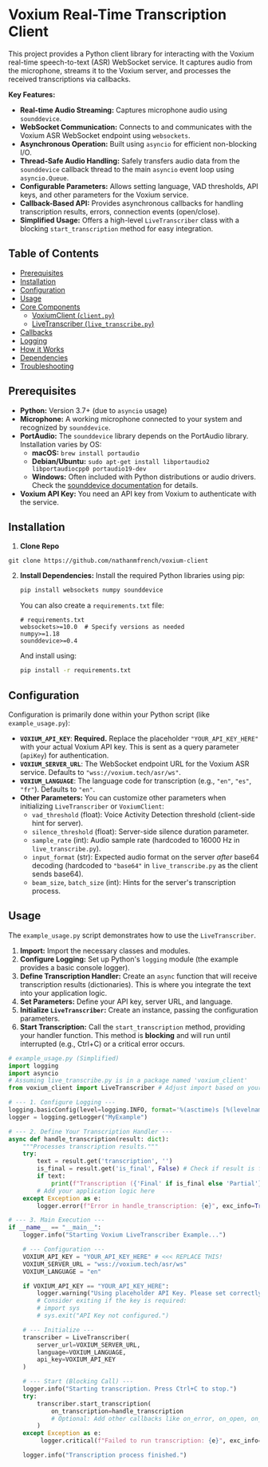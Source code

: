 # Voxium Real-Time Transcription Client

This project provides a Python client library for interacting with the Voxium real-time speech-to-text (ASR) WebSocket service. It captures audio from the microphone, streams it to the Voxium server, and processes the received transcriptions via callbacks.

**Key Features:**

* **Real-time Audio Streaming:** Captures microphone audio using `sounddevice`.
* **WebSocket Communication:** Connects to and communicates with the Voxium ASR WebSocket endpoint using `websockets`.
* **Asynchronous Operation:** Built using `asyncio` for efficient non-blocking I/O.
* **Thread-Safe Audio Handling:** Safely transfers audio data from the `sounddevice` callback thread to the main `asyncio` event loop using `asyncio.Queue`.
* **Configurable Parameters:** Allows setting language, VAD thresholds, API keys, and other parameters for the Voxium service.
* **Callback-Based API:** Provides asynchronous callbacks for handling transcription results, errors, connection events (open/close).
* **Simplified Usage:** Offers a high-level `LiveTranscriber` class with a blocking `start_transcription` method for easy integration.

## Table of Contents

* [Prerequisites](#prerequisites)
* [Installation](#installation)
* [Configuration](#configuration)
* [Usage](#usage)
* [Core Components](#core-components)
    * [VoxiumClient (`client.py`)](#voxiumclient-clientpy)
    * [LiveTranscriber (`live_transcribe.py`)](#livetranscriber-live_transcribepy)
* [Callbacks](#callbacks)
* [Logging](#logging)
* [How it Works](#how-it-works)
* [Dependencies](#dependencies)
* [Troubleshooting](#troubleshooting)

## Prerequisites

* **Python:** Version 3.7+ (due to `asyncio` usage)
* **Microphone:** A working microphone connected to your system and recognized by `sounddevice`.
* **PortAudio:** The `sounddevice` library depends on the PortAudio library. Installation varies by OS:
    * **macOS:** `brew install portaudio`
    * **Debian/Ubuntu:** `sudo apt-get install libportaudio2 libportaudiocpp0 portaudio19-dev`
    * **Windows:** Often included with Python distributions or audio drivers. Check the [sounddevice documentation](https://python-sounddevice.readthedocs.io/en/latest/installation.html) for details.
* **Voxium API Key:** You need an API key from Voxium to authenticate with the service.

## Installation

1.  **Clone Repo** 

```
git clone https://github.com/nathanmfrench/voxium-client
```

2.  **Install Dependencies:** Install the required Python libraries using pip:

    ```bash
    pip install websockets numpy sounddevice
    ```
    You can also create a `requirements.txt` file:

    ```text
    # requirements.txt
    websockets>=10.0  # Specify versions as needed
    numpy>=1.18
    sounddevice>=0.4
    ```
    And install using:
    ```bash
    pip install -r requirements.txt
    ```

## Configuration

Configuration is primarily done within your Python script (like `example_usage.py`):

* **`VOXIUM_API_KEY`**: **Required.** Replace the placeholder `"YOUR_API_KEY_HERE"` with your actual Voxium API key. This is sent as a query parameter (`apiKey`) for authentication.
* **`VOXIUM_SERVER_URL`**: The WebSocket endpoint URL for the Voxium ASR service. Defaults to `"wss://voxium.tech/asr/ws"`.
* **`VOXIUM_LANGUAGE`**: The language code for transcription (e.g., `"en"`, `"es"`, `"fr"`). Defaults to `"en"`.
* **Other Parameters:** You can customize other parameters when initializing `LiveTranscriber` or `VoxiumClient`:
    * `vad_threshold` (float): Voice Activity Detection threshold (client-side hint for server).
    * `silence_threshold` (float): Server-side silence duration parameter.
    * `sample_rate` (int): Audio sample rate (hardcoded to 16000 Hz in `live_transcribe.py`).
    * `input_format` (str): Expected audio format on the server *after* base64 decoding (hardcoded to `"base64"` in `live_transcribe.py` as the client sends base64).
    * `beam_size`, `batch_size` (int): Hints for the server's transcription process.

## Usage

The `example_usage.py` script demonstrates how to use the `LiveTranscriber`.

1.  **Import:** Import the necessary classes and modules.
2.  **Configure Logging:** Set up Python's `logging` module (the example provides a basic console logger).
3.  **Define Transcription Handler:** Create an `async` function that will receive transcription results (dictionaries). This is where you integrate the text into your application logic.
4.  **Set Parameters:** Define your API key, server URL, and language.
5.  **Initialize `LiveTranscriber`:** Create an instance, passing the configuration parameters.
6.  **Start Transcription:** Call the `start_transcription` method, providing your handler function. This method is **blocking** and will run until interrupted (e.g., Ctrl+C) or a critical error occurs.

```python
# example_usage.py (Simplified)
import logging
import asyncio
# Assuming live_transcribe.py is in a package named 'voxium_client'
from voxium_client import LiveTranscriber # Adjust import based on your structure

# --- 1. Configure Logging ---
logging.basicConfig(level=logging.INFO, format='%(asctime)s [%(levelname)s] %(name)s: %(message)s')
logger = logging.getLogger("MyExample")

# --- 2. Define Your Transcription Handler ---
async def handle_transcription(result: dict):
    """Processes transcription results."""
    try:
        text = result.get('transcription', '')
        is_final = result.get('is_final', False) # Check if result is final
        if text:
            print(f"Transcription ({'Final' if is_final else 'Partial'}): {text}")
        # Add your application logic here
    except Exception as e:
        logger.error(f"Error in handle_transcription: {e}", exc_info=True)

# --- 3. Main Execution ---
if __name__ == "__main__":
    logger.info("Starting Voxium LiveTranscriber Example...")

    # --- Configuration ---
    VOXIUM_API_KEY = "YOUR_API_KEY_HERE" # <<< REPLACE THIS!
    VOXIUM_SERVER_URL = "wss://voxium.tech/asr/ws"
    VOXIUM_LANGUAGE = "en"

    if VOXIUM_API_KEY == "YOUR_API_KEY_HERE":
        logger.warning("Using placeholder API Key. Please set correctly.")
        # Consider exiting if the key is required:
        # import sys
        # sys.exit("API Key not configured.")

    # --- Initialize ---
    transcriber = LiveTranscriber(
        server_url=VOXIUM_SERVER_URL,
        language=VOXIUM_LANGUAGE,
        api_key=VOXIUM_API_KEY
    )

    # --- Start (Blocking Call) ---
    logger.info("Starting transcription. Press Ctrl+C to stop.")
    try:
        transcriber.start_transcription(
            on_transcription=handle_transcription
            # Optional: Add other callbacks like on_error, on_open, on_close
        )
    except Exception as e:
         logger.critical(f"Failed to run transcription: {e}", exc_info=True)

    logger.info("Transcription process finished.")